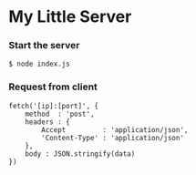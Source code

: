 My Little Server
=====================

### Start the server

```
$ node index.js
```

### Request from client

```
fetch('[ip]:[port]', {
	method  : 'post',
	headers : {
		Accept         : 'application/json',
		'Content-Type' : 'application/json'
	},
	body : JSON.stringify(data)
})
```
